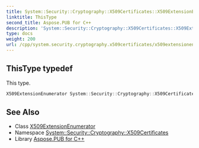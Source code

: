 ```yaml
---
title: System::Security::Cryptography::X509Certificates::X509ExtensionEnumerator::ThisType typedef
linktitle: ThisType
second_title: Aspose.PUB for C++
description: 'System::Security::Cryptography::X509Certificates::X509ExtensionEnumerator::ThisType typedef. This type in C++.'
type: docs
weight: 200
url: /cpp/system.security.cryptography.x509certificates/x509extensionenumerator/thistype/
---
```

## ThisType typedef


This type.

```cpp
X509ExtensionEnumerator System::Security::Cryptography::X509Certificates::X509ExtensionEnumerator::ThisType
```

## See Also

* Class [X509ExtensionEnumerator](../)
* Namespace [System::Security::Cryptography::X509Certificates](../../)
* Library [Aspose.PUB for C++](../../../)
